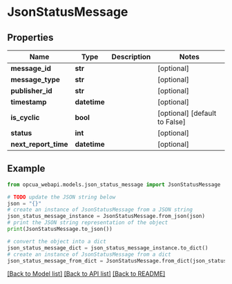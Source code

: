 # JsonStatusMessage


## Properties

Name | Type | Description | Notes
------------ | ------------- | ------------- | -------------
**message_id** | **str** |  | [optional] 
**message_type** | **str** |  | [optional] 
**publisher_id** | **str** |  | [optional] 
**timestamp** | **datetime** |  | [optional] 
**is_cyclic** | **bool** |  | [optional] [default to False]
**status** | **int** |  | [optional] 
**next_report_time** | **datetime** |  | [optional] 

## Example

```python
from opcua_webapi.models.json_status_message import JsonStatusMessage

# TODO update the JSON string below
json = "{}"
# create an instance of JsonStatusMessage from a JSON string
json_status_message_instance = JsonStatusMessage.from_json(json)
# print the JSON string representation of the object
print(JsonStatusMessage.to_json())

# convert the object into a dict
json_status_message_dict = json_status_message_instance.to_dict()
# create an instance of JsonStatusMessage from a dict
json_status_message_from_dict = JsonStatusMessage.from_dict(json_status_message_dict)
```
[[Back to Model list]](../README.md#documentation-for-models) [[Back to API list]](../README.md#documentation-for-api-endpoints) [[Back to README]](../README.md)


